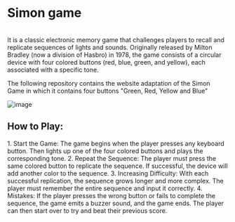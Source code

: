 <h1><b>Simon game</b></h1>
<br>
It is a classic electronic memory game that challenges players to recall and replicate sequences of lights and sounds. Originally released
by Milton Bradley (now a division of Hasbro) in 1978, the game consists of a circular device with four colored buttons (red, blue, green, and 
yellow), each associated with a specific tone.

The following repository contains the website adaptation of the Simon Game in which it contains four buttons "Green, Red, Yellow and Blue"


![image](https://github.com/user-attachments/assets/44da5aa1-87d0-443e-a36c-78db89bb871b)


<h2><b>How to Play:</b></h2>
1. Start the Game: The game begins when the player presses any keyboard button. Then lights up one of the four colored buttons and plays the corresponding tone.
2. Repeat the Sequence: The player must press the same colored button to replicate the sequence. If successful, the device will add another color to the sequence.
3. Increasing Difficulty: With each successful replication, the sequence grows longer and more complex. The player must remember the entire sequence and input it correctly.
4. Mistakes: If the player presses the wrong button or fails to complete the sequence, the game emits a buzzer sound, and the game ends. The player can then start over to try and beat their previous score.
